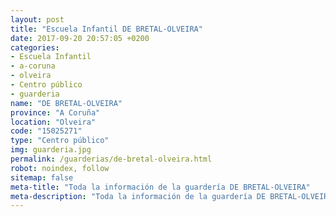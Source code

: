 ```yaml
---
layout: post
title: "Escuela Infantil DE BRETAL-OLVEIRA"
date: 2017-09-20 20:57:05 +0200
categories:
- Escuela Infantil
- a-coruna
- olveira
- Centro público
- guarderia
name: "DE BRETAL-OLVEIRA"
province: "A Coruña"
location: "Olveira"
code: "15025271"
type: "Centro público"
img: guarderia.jpg
permalink: /guarderias/de-bretal-olveira.html
robot: noindex, follow
sitemap: false
meta-title: "Toda la información de la guardería DE BRETAL-OLVEIRA"
meta-description: "Toda la información de la guardería DE BRETAL-OLVEIRA"
---
```

